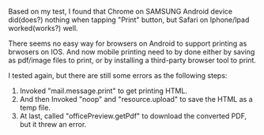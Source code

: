 Based on my test, I found that Chrome on SAMSUNG Android device did(does?) nothing when tapping "Print" button, but Safari on Iphone/Ipad worked(works?) well.

There seems no easy way for browsers on Android to support printing as brwosers on IOS. And now mobile printing need to by done either by saving as pdf/image files to print, or by installing a third-party browser tool to print. 


I tested again, but there are still some errors as the following steps:
1. Invoked "mail.message.print" to get printing HTML.
2. And then Invoked "noop" and "resource.upload" to save the HTML as a temp file.
3. At last, called "officePreview.getPdf" to download the converted PDF, but it threw an error.
